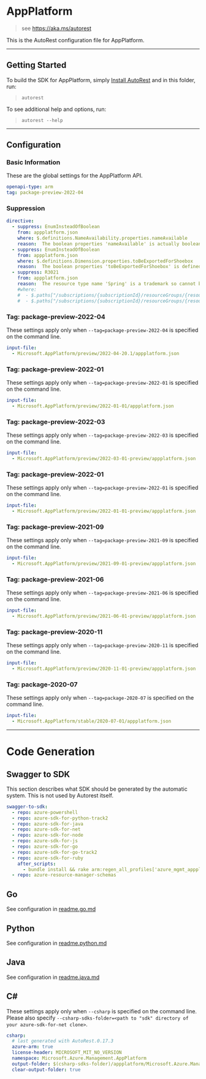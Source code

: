# AppPlatform

> see https://aka.ms/autorest

This is the AutoRest configuration file for AppPlatform.

---

## Getting Started

To build the SDK for AppPlatform, simply [Install AutoRest](https://aka.ms/autorest/install) and in this folder, run:

> `autorest`

To see additional help and options, run:

> `autorest --help`

---

## Configuration

### Basic Information

These are the global settings for the AppPlatform API.

``` yaml
openapi-type: arm
tag: package-preview-2022-04
```

### Suppression

``` yaml
directive:
  - suppress: EnumInsteadOfBoolean
    from: appplatform.json
    where: $.definitions.NameAvailability.properties.nameAvailable
    reason:  The boolean properties 'nameAvailable' is actually boolean value defined by Azure API spec
  - suppress: EnumInsteadOfBoolean
    from: appplatform.json
    where: $.definitions.Dimension.properties.toBeExportedForShoebox
    reason:  The boolean properties 'toBeExportedForShoebox' is defined by Geneva metrics
  - suppress: R3021
    from: appplatform.json
    reason:  The resource type name 'Spring' is a trademark so cannot be changed to be camel-case
    #where:
    #  - $.paths["/subscriptions/{subscriptionId}/resourceGroups/{resourceGroupName}/providers/Microsoft.AppPlatform/Spring/{serviceName}/configServers/default"]
    #  - $.paths["/subscriptions/{subscriptionId}/resourceGroups/{resourceGroupName}/providers/Microsoft.AppPlatform/Spring/{serviceName}/monitoringSettings/default"]
```


### Tag: package-preview-2022-04

These settings apply only when `--tag=package-preview-2022-04` is specified on the command line.

```yaml $(tag) == 'package-preview-2022-04'
input-file:
  - Microsoft.AppPlatform/preview/2022-04-20.1/appplatform.json
```
### Tag: package-preview-2022-01

These settings apply only when `--tag=package-preview-2022-01` is specified on the command line.

``` yaml $(tag) == 'package-preview-2022-01'
input-file:
  - Microsoft.AppPlatform/preview/2022-01-01/appplatform.json
```

### Tag: package-preview-2022-03

These settings apply only when `--tag=package-preview-2022-03` is specified on the command line.

``` yaml $(tag) == 'package-preview-2022-03'
input-file:
  - Microsoft.AppPlatform/preview/2022-03-01-preview/appplatform.json
```

### Tag: package-preview-2022-01

These settings apply only when `--tag=package-preview-2022-01` is specified on the command line.

``` yaml $(tag) == 'package-preview-2022-01'
input-file:
  - Microsoft.AppPlatform/preview/2022-01-01-preview/appplatform.json
```

### Tag: package-preview-2021-09

These settings apply only when `--tag=package-preview-2021-09` is specified on the command line.

``` yaml $(tag) == 'package-preview-2021-09'
input-file:
  - Microsoft.AppPlatform/preview/2021-09-01-preview/appplatform.json
```

### Tag: package-preview-2021-06

These settings apply only when `--tag=package-preview-2021-06` is specified on the command line.

``` yaml $(tag) == 'package-preview-2021-06'
input-file:
  - Microsoft.AppPlatform/preview/2021-06-01-preview/appplatform.json
```

### Tag: package-preview-2020-11

These settings apply only when `--tag=package-preview-2020-11` is specified on the command line.

``` yaml $(tag) == 'package-preview-2020-11'
input-file:
  - Microsoft.AppPlatform/preview/2020-11-01-preview/appplatform.json
```

### Tag: package-2020-07

These settings apply only when `--tag=package-2020-07` is specified on the command line.

``` yaml $(tag) == 'package-2020-07'
input-file:
  - Microsoft.AppPlatform/stable/2020-07-01/appplatform.json
```

---

# Code Generation

## Swagger to SDK

This section describes what SDK should be generated by the automatic system.
This is not used by Autorest itself.

``` yaml $(swagger-to-sdk)
swagger-to-sdk:
  - repo: azure-powershell
  - repo: azure-sdk-for-python-track2
  - repo: azure-sdk-for-java
  - repo: azure-sdk-for-net
  - repo: azure-sdk-for-node
  - repo: azure-sdk-for-js
  - repo: azure-sdk-for-go
  - repo: azure-sdk-for-go-track2
  - repo: azure-sdk-for-ruby
    after_scripts:
      - bundle install && rake arm:regen_all_profiles['azure_mgmt_appplatform']
  - repo: azure-resource-manager-schemas
```

## Go

See configuration in [readme.go.md](./readme.go.md)

## Python

See configuration in [readme.python.md](./readme.python.md)

## Java

See configuration in [readme.java.md](./readme.java.md)

## C#

These settings apply only when `--csharp` is specified on the command line.
Please also specify `--csharp-sdks-folder=<path to "sdk" directory of your azure-sdk-for-net clone>`.

``` yaml $(csharp)
csharp:
  # last generated with AutoRest.0.17.3
  azure-arm: true
  license-header: MICROSOFT_MIT_NO_VERSION
  namespace: Microsoft.Azure.Management.AppPlatform
  output-folder: $(csharp-sdks-folder)/appplatform/Microsoft.Azure.Management.AppPlatform/src/Generated
  clear-output-folder: true
```
